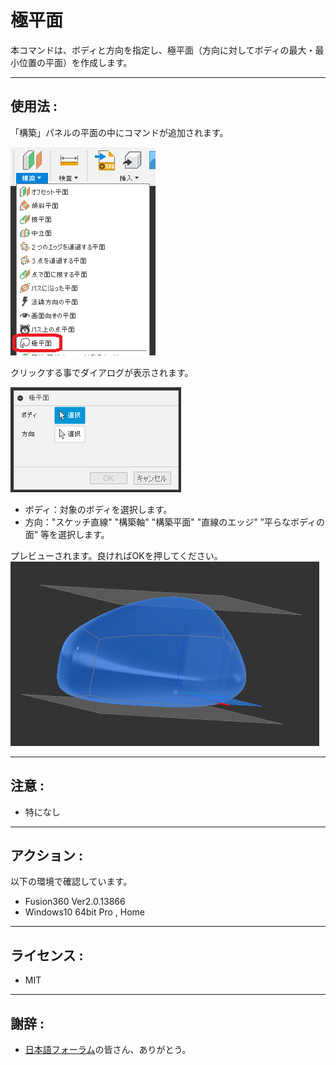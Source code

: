 # **極平面**

本コマンドは、ボディと方向を指定し、極平面（方向に対してボディの最大・最小位置の平面）を作成します。

---

## **使用法** :

「構築」パネルの平面の中にコマンドが追加されます。

![Alt text](./resources_readme/menu.png)

クリックする事でダイアログが表示されます。

![Alt text](./resources_readme/dialog.png)
+ ボディ：対象のボディを選択します。
+ 方向："スケッチ直線" "構築軸" "構築平面" "直線のエッジ" ”平らなボディの面” 等を選択します。


プレビューされます。良ければOKを押してください。
![Alt text](./resources_readme/exec.png)

---

## **注意** :

- 特になし

---

## **アクション** :

以下の環境で確認しています。

- Fusion360 Ver2.0.13866
- Windows10 64bit Pro , Home

---

## **ライセンス** :

- MIT

---

## 謝辞 :

- [日本語フォーラム](https://forums.autodesk.com/t5/fusion-360-ri-ben-yu/bd-p/707)の皆さん、ありがとう。